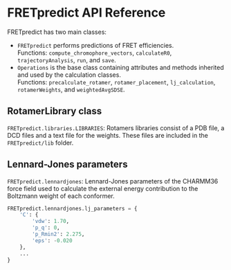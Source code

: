 # FRETpredict API Reference

FRETpredict has two main classes:
- `FRETpredict` performs predictions of FRET efficiencies. <br>
   Functions: `compute_chromophore_vectors`, `calculateR0`, `trajectoryAnalysis`, `run`, and `save`.
- `Operations` is the base class containing attributes and methods inherited and used by the calculation classes. <br> 
   Functions: `precalculate_rotamer`, `rotamer_placement`, `lj_calculation`, `rotamerWeights`, and `weightedAvgSDSE`.

## RotamerLibrary class

`FRETpredict.libraries.LIBRARIES`: Rotamers libraries consist of a PDB file, a DCD files and a text file for the weights. These files are included in the `FRETpredict/lib` folder.

## Lennard-Jones parameters

`FRETpredict.lennardjones`: Lennard-Jones parameters of the CHARMM36 force field used to calculate the external 
energy contribution to the Boltzmann weight of each conformer.

~~~python 
FRETpredict.lennardjones.lj_parameters = {
    'C': {
        'vdw': 1.70,
        'p_q': 0,
        'p_Rmin2': 2.275,
        'eps': -0.020
    }, 
    ...
}
~~~
